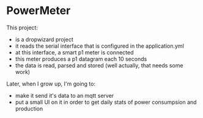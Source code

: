 # PowerMeter
This project:
* is a dropwizard project
* it reads the serial interface that is configured in the application.yml
* at this interface, a smart p1 meter is connected
* this meter produces a p1 datagram each 10 seconds
* the data is read, parsed and stored (well actually, that needs some work)

Later, when I grow up, I'm going to:
* make it send it's data to an mqtt server
* put a small UI on it in order to get daily stats of power consumpsion and production
